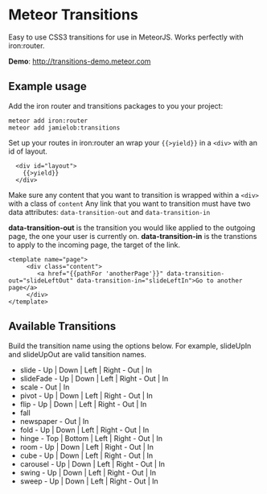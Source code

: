 # Meteor Transitions

Easy to use CSS3 transitions for use in MeteorJS.  Works perfectly with iron:router.

**Demo**: http://transitions-demo.meteor.com

## Example usage

Add the iron router and transitions packages to you your project:

```
meteor add iron:router
meteor add jamielob:transitions
```

Set up your routes in iron:router an wrap your `{{>yield}}` in a `<div>` with an id of layout.

```
  <div id="layout">
    {{>yield}}
  </div>
```

Make sure any content that you want to transition is wrapped within a `<div>` with a class of `content`
Any link that you want to transition must have two data attributes:  `data-transition-out` and `data-transition-in`

**data-transition-out** is the transition you would like applied to the outgoing page, the one your user is currently on.
**data-transition-in** is the transtions to apply to the incoming page, the target of the link.

```
<template name="page">
	 <div class="content">
	    <a href="{{pathFor 'anotherPage'}}" data-transition-out="slideLeftOut" data-transition-in="slideLeftIn">Go to another page</a>
	 </div>
</template>
```

## Available Transitions

Build the transition name using the options below.  For example, slideUpIn and slideUpOut are valid tansition names.

* slide - Up | Down | Left | Right - Out | In
* slideFade - Up | Down | Left | Right - Out | In
* scale - Out | In
* pivot - Up | Down | Left | Right - Out | In
* flip - Up | Down | Left | Right - Out | In
* fall
* newspaper - Out | In
* fold - Up | Down | Left | Right - Out | In
* hinge - Top | Bottom | Left | Right - Out | In
* room - Up | Down | Left | Right - Out | In
* cube - Up | Down | Left | Right - Out | In
* carousel - Up | Down | Left | Right - Out | In
* swing - Up | Down | Left | Right - Out | In
* sweep - Up | Down | Left | Right - Out | In
